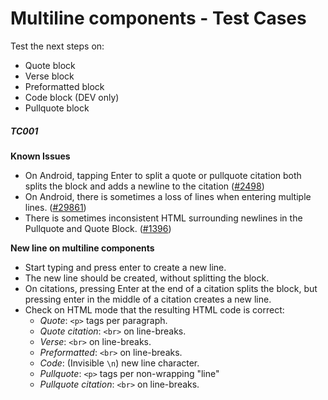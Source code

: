 # Multiline components - Test Cases

Test the next steps on:

- Quote block
- Verse block
- Preformatted block
- Code block (DEV only)
- Pullquote block

##### TC001

**Known Issues**

- On Android, tapping Enter to split a quote or pullquote citation both splits the block and adds a newline to the citation ([#2498](https://github.com/wordpress-mobile/gutenberg-mobile/issues/2498))
- On Android, there is sometimes a loss of lines when entering multiple lines. ([#29861](https://github.com/WordPress/gutenberg/issues/29861))
- There is sometimes inconsistent HTML surrounding newlines in the Pullquote and Quote Block. ([#1396](https://github.com/wordpress-mobile/gutenberg-mobile/issues/1396))

**New line on multiline components**

- Start typing and press enter to create a new line.
- The new line should be created, without splitting the block.
- On citations, pressing Enter at the end of a citation splits the block, but pressing enter in the middle of a citation creates a new line.
- Check on HTML mode that the resulting HTML code is correct:
  - _Quote_: `<p>` tags per paragraph.
  - _Quote citation_: `<br>` on line-breaks.
  - _Verse_: `<br>` on line-breaks.
  - _Preformatted_: `<br>` on line-breaks.
  - _Code_: (Invisible `\n`) new line character.
  - _Pullquote_: `<p>` tags per non-wrapping "line"
  - _Pullquote citation_: `<br>` on line-breaks.
